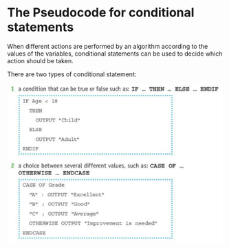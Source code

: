 # The Pseudocode for conditional statements
When different actions are performed by an algorithm according to the values of the variables, conditional statements can be used to decide which action should be taken.

There are two types of conditional statement:

<div align="center">
  <img src="https://github.com/DeniCastro/CompSciAEA/blob/ProgramDevelopmentCycle/Conditional%20Statements.jpg?raw=true" alt="Conditional Statements" width="500"> 
</div> 
